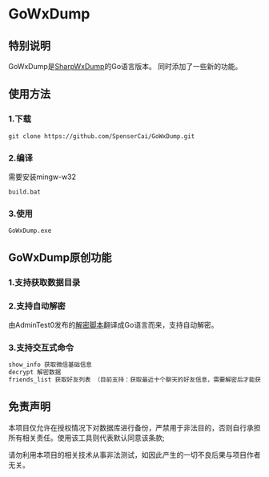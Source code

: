 <!--
 * @Author: SpenserCai
 * @Date: 2023-02-17 18:04:27
 * @version: 
 * @LastEditors: SpenserCai
 * @LastEditTime: 2023-02-21 15:46:31
 * @Description: file content
-->
# GoWxDump
## 特别说明
GoWxDump是<a href="https://github.com/AdminTest0/SharpWxDump">SharpWxDump</a>的Go语言版本。
同时添加了一些新的功能。
## 使用方法
### 1.下载
```
git clone https://github.com/SpenserCai/GoWxDump.git
```
### 2.编译
需要安装mingw-w32
```
build.bat
```
### 3.使用
```
GoWxDump.exe
```
## GoWxDump原创功能
### 1.支持获取数据目录
### 2.支持自动解密
由AdminTest0发布的<a href="https://mp.weixin.qq.com/s/4DbXOS5jDjJzM2PN0Mp2JA">解密脚本</a>翻译成Go语言而来，支持自动解密。
### 3.支持交互式命令
```bash
show_info 获取微信基础信息
decrypt 解密数据
friends_list 获取好友列表 （目前支持：获取最近十个聊天的好友信息，需要解密后才能获取）
```
## 免责声明
本项目仅允许在授权情况下对数据库进行备份，严禁用于非法目的，否则自行承担所有相关责任。使用该工具则代表默认同意该条款;

请勿利用本项目的相关技术从事非法测试，如因此产生的一切不良后果与项目作者无关。